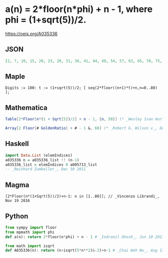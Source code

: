 # a\(n\) \= 2\*floor\(n\*phi\) \+ n \- 1, where phi \= \(1\+sqrt\(5\)\)/2\.
https://oeis.org/A035336
## JSON
```JSON
[2, 7, 10, 15, 20, 23, 28, 31, 36, 41, 44, 49, 54, 57, 62, 65, 70, 75, 78, 83, 86, 91, 96, 99, 104, 109, 112, 117, 120, 125, 130, 133, 138, 143, 146, 151, 154, 159, 164, 167, 172, 175, 180, 185, 188, 193, 198, 201, 206, 209, 214, 219, 222, 227, 230, 235, 240]
```
## Maple
```Maple
Digits := 100: t := (1+sqrt(5))/2; [ seq(2*floor((n+1)*t)+n,n=0..80) ];
```
## Mathematica
```Mathematica
Table[2*Floor[n*(1 + Sqrt[5])/2] + n - 1, {n, 50}] (* _Wesley Ivan Hurt_, Nov 21 2017 *)
```
```Mathematica
Array[2 Floor[# GoldenRatio] + # - 1 &, 60] (* _Robert G. Wilson v_, Dec 12 2017 *)
```
## Haskell
```Haskell
import Data.List (elemIndices)
a035336 n = a035336_list !! (n-1)
a035336_list = elemIndices 0 a005713_list
-- _Reinhard Zumkeller_, Dec 30 2011
```
## Magma
```Magma
[2*Floor(n*(1+Sqrt(5))/2)+n-1: n in [1..80]]; // _Vincenzo Librandi_, Nov 19 2016
```
## Python
```Python
from sympy import floor
from mpmath import phi
def a(n): return 2*floor(n*phi) + n - 1 # _Indranil Ghosh_, Jun 10 2017
```
```Python
from math import isqrt
def A035336(n): return (n+isqrt(5*n**2)&-2)+n-1 # _Chai Wah Wu_, Aug 17 2022
```
